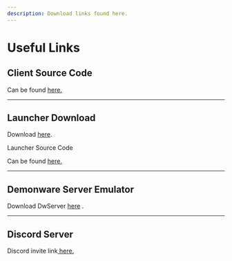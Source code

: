 ```yaml
---
description: Download links found here.
---
```


# Useful Links

## Client Source Code

Can be found [here.](https://github.com/project-bo4/shield-development/)

***

## Launcher Download

Download [here](https://github.com/bodnjenie14/Project\_-bo4\_Launcher/releases/download/release/Project\_BO4\_Launcher\_Update\_1.0.14.zip).



Launcher Source Code

Can be found [here.](https://github.com/bodnjenie14/Project\_-bo4\_Launcher)

***

## Demonware Server Emulator

Download DwServer [here](https://github.com/bodnjenie14/DWUPDATES/releases/download/4.1.1.5/Bo4\_Deamonware\_Server\_Installer.msi) .

***

## Discord Server

Discord invite link[ here.](https://discord.gg/AXECAzJJGU)
